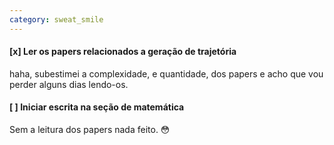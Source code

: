 ```yaml
---
category: sweat_smile
---
```


#### [x] Ler os papers relacionados a geração de trajetória

haha, subestimei a complexidade, e quantidade, dos papers e acho que vou perder alguns dias lendo-os.

#### [ ] Iniciar escrita na seção de matemática

Sem a leitura dos papers nada feito. :flushed:
